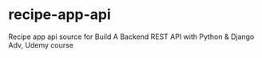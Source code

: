 # recipe-app-api
Recipe app api source for Build A Backend REST API with Python &amp; Django Adv, Udemy course
